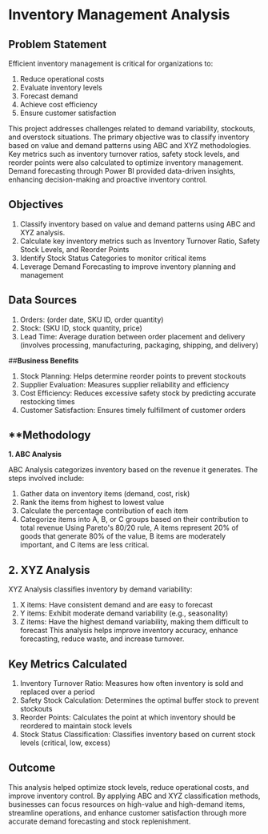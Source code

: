 # **Inventory Management Analysis**


## **Problem Statement**

Efficient inventory management is critical for organizations to:

1. Reduce operational costs
2. Evaluate inventory levels
3. Forecast demand
3. Achieve cost efficiency
4. Ensure customer satisfaction

This project addresses challenges related to demand variability, stockouts, and overstock situations. 
The primary objective was to classify inventory based on value and demand patterns using ABC and XYZ methodologies. 
Key metrics such as inventory turnover ratios, safety stock levels, and reorder points were also calculated to optimize inventory management. 
Demand forecasting through Power BI provided data-driven insights, enhancing decision-making and proactive inventory control.

## **Objectives**

1. Classify inventory based on value and demand patterns using ABC and XYZ analysis.
2. Calculate key inventory metrics such as Inventory Turnover Ratio, Safety Stock Levels, and Reorder Points
3. Identify Stock Status Categories to monitor critical items
4. Leverage Demand Forecasting to improve inventory planning and management
   
## **Data Sources**
1. Orders: (order date, SKU ID, order quantity)
2. Stock: (SKU ID, stock quantity, price)
3. Lead Time: Average duration between order placement and delivery (involves processing, manufacturing, packaging, shipping, and delivery)

##**Business Benefits**
1. Stock Planning: Helps determine reorder points to prevent stockouts
2. Supplier Evaluation: Measures supplier reliability and efficiency
3. Cost Efficiency: Reduces excessive safety stock by predicting accurate restocking times
4. Customer Satisfaction: Ensures timely fulfillment of customer orders

## ****Methodology**

**1. ABC Analysis**

ABC Analysis categorizes inventory based on the revenue it generates. The steps involved include:
1. Gather data on inventory items (demand, cost, risk)
2. Rank the items from highest to lowest value
3. Calculate the percentage contribution of each item
4. Categorize items into A, B, or C groups based on their contribution to total revenue
Using Pareto's 80/20 rule, A items represent 20% of goods that generate 80% of the value, B items are moderately important, and C items are less critical.

## **2. XYZ Analysis**

XYZ Analysis classifies inventory by demand variability:
1. X items: Have consistent demand and are easy to forecast
2. Y items: Exhibit moderate demand variability (e.g., seasonality)
3. Z items: Have the highest demand variability, making them difficult to forecast
This analysis helps improve inventory accuracy, enhance forecasting, reduce waste, and increase turnover.

## **Key Metrics Calculated**

1. Inventory Turnover Ratio: Measures how often inventory is sold and replaced over a period
2. Safety Stock Calculation: Determines the optimal buffer stock to prevent stockouts
3. Reorder Points: Calculates the point at which inventory should be reordered to maintain stock levels
4. Stock Status Classification: Classifies inventory based on current stock levels (critical, low, excess)


## **Outcome**
This analysis helped optimize stock levels, reduce operational costs, and improve inventory control. By applying ABC and XYZ classification methods, businesses can focus resources on high-value and high-demand items, streamline operations, and enhance customer satisfaction through more accurate demand forecasting and stock replenishment.
